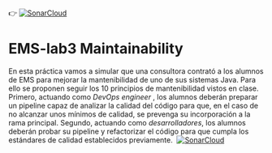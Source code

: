 :point_right: [![SonarCloud](https://github.com/Albertolaraupm/trabajo3-localizacion-covid/actions/workflows/main.yml/badge.svg)](https://github.com/Albertolaraupm/trabajo3-localizacion-covid/actions/workflows/main.yml)

# EMS-lab3 Maintainability

En esta práctica vamos a simular que una consultora contrató a los alumnos de EMS para mejorar la mantenibilidad de uno de sus sistemas Java. Para ello se proponen seguir los 10 principios de mantenibilidad vistos en clase. Primero, actuando como *DevOps engineer* , los alumnos deberán preparar un pipeline capaz de analizar la calidad del código para que, en el caso de no alcanzar unos mínimos de calidad, se prevenga su incorporación a la rama principal. Segundo, actuando como *desarrolladores*, los alumnos deberán probar su pipeline y refactorizar el código para que cumpla los estándares de calidad establecidos previamente. 
[![SonarCloud](https://github.com/Albertolaraupm/trabajo3-localizacion-covid/actions/workflows/main.yml/badge.svg)](https://github.com/Albertolaraupm/trabajo3-localizacion-covid/actions/workflows/main.yml)
